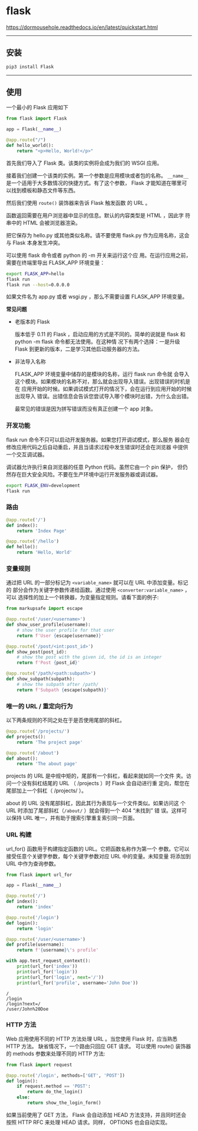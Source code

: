 # flask

https://dormousehole.readthedocs.io/en/latest/quickstart.html

---

## 安装

```bash
pip3 install Flask
```

---

## 使用

一个最小的 Flask 应用如下
```py
from flask import Flask

app = Flask(__name__)

@app.route("/")
def hello_world():
    return "<p>Hello, World!</p>"
```

首先我们导入了 Flask 类。该类的实例将会成为我们的 WSGI 应用。

接着我们创建一个该类的实例。第一个参数是应用模块或者包的名称。 `__name__` 是一个适用于大多数情况的快捷方式。有了这个参数， Flask 才能知道在哪里可以找到模板和静态文件等东西。

然后我们使用 `route()` 装饰器来告诉 Flask 触发函数 的 URL 。

函数返回需要在用户浏览器中显示的信息。默认的内容类型是 HTML ，因此字 符串中的 HTML 会被浏览器渲染。

把它保存为 hello.py 或其他类似名称。请不要使用 flask.py 作为应用名称，这会与 Flask 本身发生冲突。

可以使用 flask 命令或者 python 的 -m 开关来运行这个应 用。在运行应用之前，需要在终端里导出 FLASK_APP 环境变量：

```bash
export FLASK_APP=hello
flask run
flask run --host=0.0.0.0
```

如果文件名为 app.py 或者 wsgi.py ，那么不需要设置 FLASK_APP 环境变量。

**常见问题**

- 老版本的 Flask

    版本低于 0.11 的 Flask ，启动应用的方式是不同的。简单的说就是 flask 和 python -m flask 命令都无法使用。在这种情 况下有两个选择：一是升级 Flask 到更新的版本，二是学习其他启动服务器的方法。

- 非法导入名称

    FLASK_APP 环境变量中储存的是模块的名称，运行 flask run 命令就 会导入这个模块。如果模块的名称不对，那么就会出现导入错误。出现错误的时机是在 应用开始的时候。如果调试模式打开的情况下，会在运行到应用开始的时候出现导入 错误。出错信息会告诉您尝试导入哪个模块时出错，为什么会出错。

    最常见的错误是因为拼写错误而没有真正创建一个 app 对象。

### 开发功能

flask run 命令不只可以启动开发服务器。如果您打开调试模式，那么服务 器会在修改应用代码之后自动重启，并且当请求过程中发生错误时还会在浏览器 中提供一个交互调试器。

调试器允许执行来自浏览器的任意 Python 代码。虽然它由一个 pin 保护， 但仍然存在巨大安全风险。不要在生产环境中运行开发服务器或调试器。

```bash
export FLASK_ENV=development
flask run
```

### 路由

```py
@app.route('/')
def index():
    return 'Index Page'

@app.route('/hello')
def hello():
    return 'Hello, World'
```

### 变量规则

通过把 URL 的一部分标记为 `<variable_name>` 就可以在 URL 中添加变量。标记的 部分会作为关键字参数传递给函数。通过使用 `<converter:variable_name>` ，可以 选择性的加上一个转换器，为变量指定规则。请看下面的例子:
```py
from markupsafe import escape

@app.route('/user/<username>')
def show_user_profile(username):
    # show the user profile for that user
    return f'User {escape(username)}'

@app.route('/post/<int:post_id>')
def show_post(post_id):
    # show the post with the given id, the id is an integer
    return f'Post {post_id}'

@app.route('/path/<path:subpath>')
def show_subpath(subpath):
    # show the subpath after /path/
    return f'Subpath {escape(subpath)}'
```

### 唯一的 URL / 重定向行为

以下两条规则的不同之处在于是否使用尾部的斜杠。
```py
@app.route('/projects/')
def projects():
    return 'The project page'

@app.route('/about')
def about():
    return 'The about page'
```

projects 的 URL 是中规中矩的，尾部有一个斜杠，看起来就如同一个文件 夹。访问一个没有斜杠结尾的 URL （ /projects ）时 Flask 会自动进行重 定向，帮您在尾部加上一个斜杠（ /projects/ ）。

about 的 URL 没有尾部斜杠，因此其行为表现与一个文件类似。如果访问这 个 URL 时添加了尾部斜杠（`/about/` ）就会得到一个 404 “未找到” 错 误。这样可以保持 URL 唯一，并有助于搜索引擎重复索引同一页面。

### URL 构建

url_for() 函数用于构建指定函数的 URL。它把函数名称作为第一个 参数。它可以接受任意个关键字参数，每个关键字参数对应 URL 中的变量。未知变量 将添加到 URL 中作为查询参数。

```py
from flask import url_for

app = Flask(__name__)

@app.route('/')
def index():
    return 'index'

@app.route('/login')
def login():
    return 'login'

@app.route('/user/<username>')
def profile(username):
    return f'{username}\'s profile'

with app.test_request_context():
    print(url_for('index'))
    print(url_for('login'))
    print(url_for('login', next='/'))
    print(url_for('profile', username='John Doe'))
```

```
/
/login
/login?next=/
/user/John%20Doe
```

### HTTP 方法

Web 应用使用不同的 HTTP 方法处理 URL 。当您使用 Flask 时，应当熟悉 HTTP 方法。 缺省情况下，一个路由只回应 GET 请求。 可以使用 route() 装饰器的 methods 参数来处理不同的 HTTP 方法:
```py
from flask import request

@app.route('/login', methods=['GET', 'POST'])
def login():
    if request.method == 'POST':
        return do_the_login()
    else:
        return show_the_login_form()
```

如果当前使用了 GET 方法， Flask 会自动添加 HEAD 方法支持，并且同时还会 按照 HTTP RFC 来处理 HEAD 请求。同样， OPTIONS 也会自动实现。
